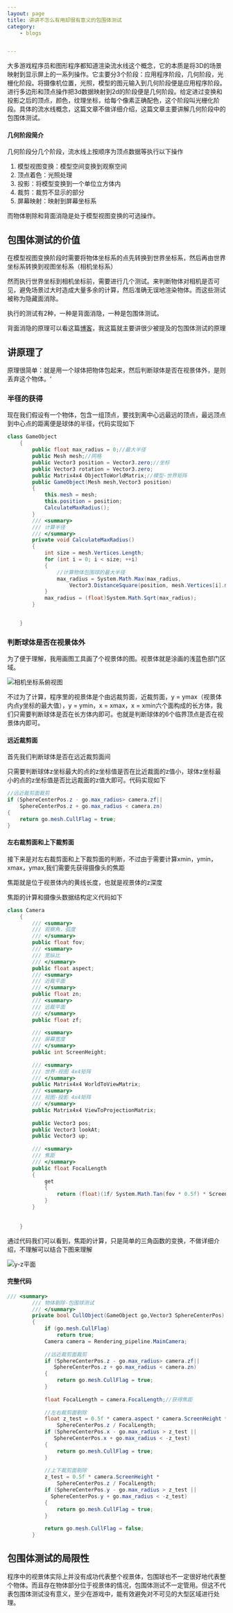 ```yaml
---
layout: page
title: 讲讲不怎么有用却很有意义的包围体测试
category: 
    - blogs


---
```

大多游戏程序员和图形程序都知道渲染流水线这个概念，它的本质是将3D的场景映射到显示屏上的一系列操作。它主要分3个阶段：应用程序阶段，几何阶段，光栅化阶段。将摄像机位置，光照，模型的图元输入到几何阶段便是应用程序阶段。进行多边形和顶点操作把3d数据映射到2d的阶段便是几何阶段。给定进过变换和投影之后的顶点，颜色，纹理坐标，给每个像素正确配色，这个阶段叫光栅化阶段。具体的流水线概念，这篇文章不做详细介绍，这篇文章主要讲解几何阶段中的包围体测试。



#### 几何阶段简介

几何阶段分几个阶段，流水线上按顺序为顶点数据等执行以下操作

  1. 模型视图变换：模型空间变换到观察空间
  2. 顶点着色：光照处理
  3. 投影：将模型变换到一个单位立方体内
  4. 裁剪：裁剪不显示的部分
  5. 屏幕映射：映射到屏幕坐标系

而物体剔除和背面消隐是处于模型视图变换的可选操作。



## 包围体测试的价值

在模型视图变换阶段时需要将物体坐标系的点先转换到世界坐标系，然后再由世界坐标系转换到视图坐标系（相机坐标系）

然而执行世界坐标到相机坐标前，需要进行几个测试。来判断物体对相机是否可见，避免场景过大时造成大量多余的计算，然后准确无误地渲染物体。而这些测试被称为隐藏面消除。

执行的测试有2种，一种是背面消隐，一种是包围体测试。

背面消隐的原理可以看这篇[博客](https://blog.csdn.net/sixdaycoder/article/details/72637527)，我这篇就主要讲很少被提及的包围体测试的原理



## 讲原理了

原理很简单：就是用一个球体把物体包起来，然后判断球体是否在视景体外，是则丢弃这个物体。‘

### 半径的获得

现在我们假设有一个物体，包含一组顶点，要找到离中心远最远的顶点，最远顶点到中心点的距离便是球体的半径，代码实现如下

```C#
class GameObject
    {
        public float max_radius = 0;//最大半径
        public Mesh mesh;//网格
        public Vector3 position = Vector3.zero;//坐标
        public Vector3 rotation = Vector3.zero;
        public Matrix4x4 ObjectToWorldMatrix;//模型-世界矩阵
        public GameObject(Mesh mesh,Vector3 position)
        {
            this.mesh = mesh;
            this.position = position;
            CalculateMaxRadius();
        }
        /// <summary>
        /// 计算半径
        /// </summary>
        private void CalculateMaxRadius()
        {
            int size = mesh.Vertices.Length;
            for (int i = 0; i < size; ++i)
            {
                //计算物体包围球的最大半径
                max_radius = System.Math.Max(max_radius,
                    Vector3.DistanceSquare(position, mesh.Vertices[i].m_vertex.position));
            }
            max_radius = (float)System.Math.Sqrt(max_radius);
        }


    }
```

### 判断球体是否在视景体外

为了便于理解，我用画图工具画了个视景体的图。视景体就是涂画的浅蓝色部门区域。

![相机坐标系俯视图](http://p9sfkx5v1.bkt.clouddn.com/%E7%9B%B8%E6%9C%BA%E5%9D%90%E6%A0%87%E7%B3%BB%E4%BF%AF%E8%A7%86%E5%9B%BE.png)

不过为了计算，程序里的视景体是个由远裁剪面，近裁剪面，y = ymax（视景体内点y坐标的最大值），y = ymin，x = xmax，x = xmin六个面构成的长方体，我们只需要判断球体是否在长方体内即可。也就是判断球体的6个临界顶点是否在视景体内即可。



#### 远近裁剪面

首先我们判断球体是否在远近裁剪面间

只需要判断球体z坐标最大的点的z坐标值是否在比近裁面的z值小，球体z坐标最小的点的z坐标值是否比远裁面的z值大即可。代码实现如下

```C#
//远近裁剪面裁剪
if (SphereCenterPos.z - go.max_radius> camera.zf||
    SphereCenterPos.z + go.max_radius < camera.zn)
{
    return go.mesh.CullFlag = true;
}
```

#### 左右裁剪面和上下裁剪面

接下来是对左右裁剪面和上下裁剪面的判断，不过由于需要计算xmin，ymin，xmax，ymax,我们需要先获得摄像头的焦距

焦距就是位于视景体内的黄线长度，也就是视景体的z深度

焦距的计算和摄像头数据结构定义代码如下

```C#
class Camera
    {
        /// <summary>
        /// 观察角，弧度
        /// </summary>
        public float fov;
        /// <summary>
        /// 宽纵比
        /// </summary>
        public float aspect;
        /// <summary>
        /// 近裁平面
        /// </summary>
        public float zn;
        /// <summary>
        /// 远裁平面
        /// </summary>
        public float zf;
 
        /// <summary>
        /// 屏幕宽度
        /// </summary>
        public int ScreenHeight;
 
        /// <summary>
        /// 世界-视图 4x4矩阵
        /// </summary>
        public Matrix4x4 WorldToViewMatrix;
        /// <summary>
        /// 视图-投影 4x4矩阵
        /// </summary>
        public Matrix4x4 ViewToProjectionMatrix;
 
        public Vector3 pos;
        public Vector3 lookAt;
        public Vector3 up;
 
        /// <summary>
        /// 焦距
        /// </summary>
        public float FocalLength
        {
            get
            {
                return (float)(1f/ System.Math.Tan(fov * 0.5f) * ScreenHeight/2);
            }
        }
 
 
    }
```

通过代码我们可以看到，焦距的计算，只是简单的三角函数的变换，不做详细介绍，不理解可以结合下图来理解

![y-z平面](http://p9sfkx5v1.bkt.clouddn.com/%E7%84%A6%E8%B7%9D%E8%AE%A1%E7%AE%97.jpg)

#### 完整代码

```C#
/// <summary>
        /// 物体剔除-包围球测试
        /// </summary>
        private bool CullObject(GameObject go,Vector3 SphereCenterPos)
        {
            if (go.mesh.CullFlag)
                return true;
            Camera camera = Rendering_pipeline.MainCamera;
 
            //远近裁剪面裁剪
            if (SphereCenterPos.z - go.max_radius> camera.zf||
               SphereCenterPos.z + go.max_radius < camera.zn)
            {
                return go.mesh.CullFlag = true;
            }
 
            float FocalLength = camera.FocalLength;//获得焦距
 
            //左右裁剪面剔除
            float z_test = 0.5f * camera.aspect * camera.ScreenHeight *
                SphereCenterPos.z / FocalLength;
            if (SphereCenterPos.x - go.max_radius > z_test ||
               SphereCenterPos.x + go.max_radius < -z_test)
            {
                return go.mesh.CullFlag = true;
            }
 
            //上下裁剪面剔除
            z_test = 0.5f * camera.ScreenHeight *
                SphereCenterPos.z / FocalLength;
            if (SphereCenterPos.y - go.max_radius > z_test ||
              SphereCenterPos.y + go.max_radius < -z_test)
            {
                return go.mesh.CullFlag = true;
            }
 
            return go.mesh.CullFlag = false;
        }
```

## 包围体测试的局限性

程序中的视景体实际上并没有成功代表整个视景体，包围球也不一定很好地代表整个物体。而且存在物体部分位于视景体的情况，包围体测试不一定管用。但这不代表包围体测试没有意义，至少在游戏中，能有效避免对不可见的大型区域进行处理。